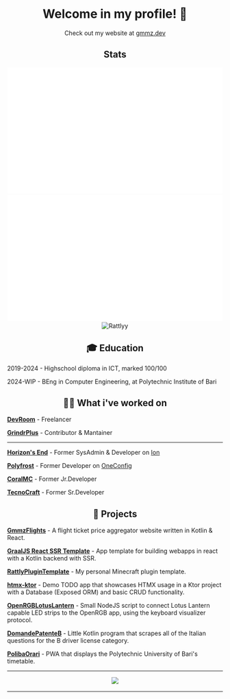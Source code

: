 <h1 align="center">Welcome in my profile! 👋</h1>
<p align="center"> 
  Check out my website at <a href="https://gmmz.dev">gmmz.dev</a> 
<!-- <img src="https://komarev.com/ghpvc/?username=Rattlyy" alt="Rattlyy" /> -->
</p>

<h2 align="center"> Stats</h2>
<p align="center">
<img src="https://raw.githubusercontent.com/Rattlyy/generateStats/master/generated/overview.svg#gh-dark-mode-only">
<img src="https://raw.githubusercontent.com/Rattlyy/generateStats/master/generated/languages.svg#gh-dark-mode-only">
  <br>
  <img src="https://komarev.com/ghpvc/?username=Rattlyy" alt="Rattlyy" />
</p>

<h2 align="center">🎓 Education </h2>

2019-2024 - Highschool diploma in ICT, marked 100/100

2024-WIP - BEng in Computer Engineering, at Polytechnic Institute of Bari

<h2 align="center">👨‍💻 What i've worked on </h2>

[**DevRoom**](https://devroomteam.com/) - Freelancer

[**GrindrPlus**](https://github.com/R0rt1z2/GrindrPlus) - Contributor & Mantainer

---

[**Horizon's End**](https://github.com/HorizonsEndMC) - Former SysAdmin & Developer on [Ion](https://github.com/HorizonsEndMC/Ion/)

[**Polyfrost**](https://polyfrost.org) - Former Developer on [OneConfig](https://github.com/Polyfrost/OneConfig)

[**CoralMC**](https://www.coralmc.it/) - Former Jr.Developer

[**TecnoCraft**](https://tecnocraft.net/) - Former Sr.Developer

<h2 align="center">🔬 Projects</h2>

[**GmmzFlights**](https://github.com/Rattlyy/GmmzFlights) - A flight ticket price aggregator website written in Kotlin & React.

[**GraalJS React SSR Template**](https://github.com/Rattlyy/graaljs-react-ssr-template) - App template for building webapps in react with a Kotlin backend with SSR.

[**RattlyPluginTemplate**](https://github.com/Rattlyy/RattlyPluginTemplate) - My personal Minecraft plugin template.

[**htmx-ktor**](https://github.com/Rattlyy/htmx-ktor) - Demo TODO app that showcases HTMX usage in a Ktor project with a Database (Exposed ORM) and basic CRUD functionality.

[**OpenRGBLotusLantern**](https://github.com/Rattlyy/OpenRGBLotusLantern) - Small NodeJS script to connect Lotus Lantern capable LED strips to the OpenRGB app, using the keyboard visualizer protocol.

[**DomandePatenteB**](https://github.com/Rattlyy/DomandePatenteB) - Little Kotlin program that scrapes all of the Italian questions for the B driver license category.

[**PolibaOrari**](https://github.com/Rattlyy/PolibaOrari) - PWA that displays the Polytechnic University of Bari's timetable. 

<hr />
<p align="center">
<img src="https://discord.c99.nl/widget/theme-2/573481869937606696.png" /> <br />
<!-- <a href="https://tag.rc24.xyz/user/573481869937606696"><img src="https://tag.rc24.xyz/573481869937606696/tag.png" alt="RiiTag" /></a> -->
</p>
<hr />
